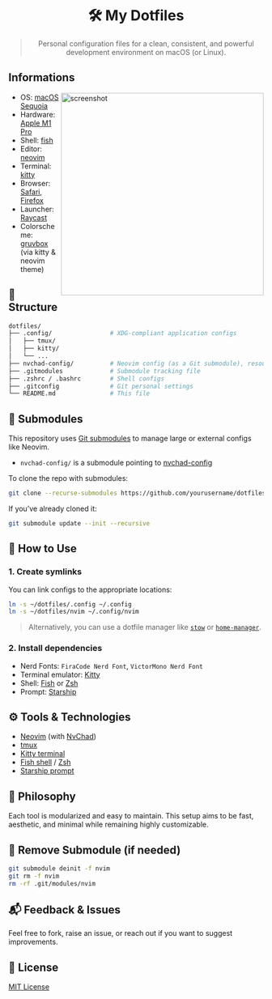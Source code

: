<div align="center">

# 🛠️ My Dotfiles

> Personal configuration files for a clean, consistent, and powerful development environment on macOS (or Linux).

</div>

## Informations

<img alt="screenshot" align="right" width="400px" src="img/fastfetch.png"/>

<!-- - OS: [macOS Sequoia](https://www.apple.com/vn/macos/macos-sequoia/) -->
<!-- - WM: [sway](https://swaywm.org/) -->
<!-- - Shell: [fish](https://fishshell.com/) -->
<!-- - Editor: [neovim](https://neovim.io/) -->
<!-- - Terminal: [kitty](https://sw.kovidgoyal.net/kitty/) -->
<!-- - Browser: [firefox](https://www.mozilla.org/en-US/firefox/) -->
<!-- - Launcher: [rofi](https://github.com/davatorium/rofi), [wayland fork](https://github.com/lbonn/rofi) -->
<!-- - Bar: [waybar](https://github.com/Alexays/Waybar) -->
<!-- - Colorscheme: [gruvbox](https://github.com/morhetz/gruvbox) -->
- OS: [macOS Sequoia](https://www.apple.com/macos/macos-sequoia/)
- Hardware: [Apple M1 Pro](https://www.apple.com/newsroom/2021/10/introducing-m1-pro-and-m1-max-the-most-powerful-chips-apple-has-ever-built/)
- Shell: [fish](https://fishshell.com/)
- Editor: [neovim](https://neovim.io/)
- Terminal: [kitty](https://sw.kovidgoyal.net/kitty/)
- Browser: [Safari](https://www.apple.com/lae/safari/), [Firefox](https://www.mozilla.org/en-US/firefox/)
- Launcher: [Raycast](https://www.raycast.com/)
- Colorscheme: [gruvbox](https://github.com/morhetz/gruvbox) (via kitty & neovim theme)

## 📁 Structure

```bash
dotfiles/
├── .config/                # XDG-compliant application configs
│   ├── tmux/
│   ├── kitty/
│   └── ...
├── nvchad-config/          # Neovim config (as a Git submodule), resources: mgastonportillo
├── .gitmodules             # Submodule tracking file
├── .zshrc / .bashrc        # Shell configs
├── .gitconfig              # Git personal settings
└── README.md               # This file
````

## 🔌 Submodules

This repository uses [Git submodules](https://git-scm.com/book/en/v2/Git-Tools-Submodules) to manage large or external configs like Neovim.

- `nvchad-config/` is a submodule pointing to [nvchad-config](https://github.com/mgastonportillo/nvchad-config.git)

To clone the repo with submodules:

```bash
git clone --recurse-submodules https://github.com/yourusername/dotfiles.git
```

If you’ve already cloned it:

```bash
git submodule update --init --recursive
```

## 🔗 How to Use

### 1. Create symlinks

You can link configs to the appropriate locations:

```bash
ln -s ~/dotfiles/.config ~/.config
ln -s ~/dotfiles/nvim ~/.config/nvim
```

> Alternatively, you can use a dotfile manager like [`stow`](https://www.gnu.org/software/stow/) or [`home-manager`](https://nix-community.github.io/home-manager/).

### 2. Install dependencies

- Nerd Fonts: `FiraCode Nerd Font`, `VictorMono Nerd Font`
- Terminal emulator: [Kitty](https://sw.kovidgoyal.net/kitty/)
- Shell: [Fish](https://fishshell.com/) or [Zsh](https://www.zsh.org/)
- Prompt: [Starship](https://starship.rs/)

## ⚙️ Tools & Technologies

- [Neovim](https://neovim.io/) (with [NvChad](https://nvchad.com/))
- [tmux](https://github.com/tmux/tmux)
- [Kitty terminal](https://sw.kovidgoyal.net/kitty/)
- [Fish shell](https://fishshell.com/) / [Zsh](https://www.zsh.org/)
- [Starship prompt](https://starship.rs/)

## 🧠 Philosophy

Each tool is modularized and easy to maintain. This setup aims to be fast, aesthetic, and minimal while remaining highly customizable.

## 🧼 Remove Submodule (if needed)

```bash
git submodule deinit -f nvim
git rm -f nvim
rm -rf .git/modules/nvim
```

## 📬 Feedback & Issues

Feel free to fork, raise an issue, or reach out if you want to suggest improvements.

## 📜 License

[MIT License](https://github.com/tranlynhathao/dotfiles?tab=MIT-1-ov-file)
<!-- [MIT License](./LICENSE) -->
